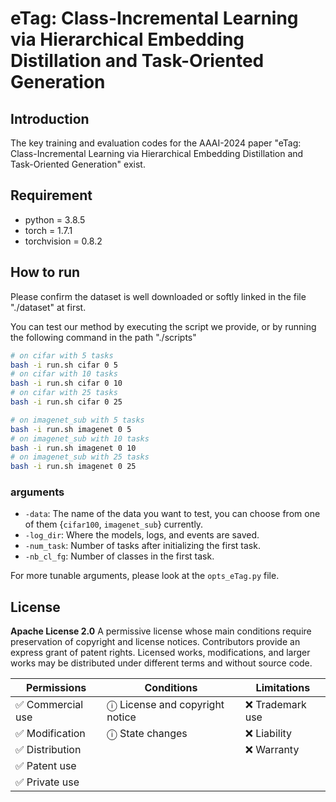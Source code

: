 # eTag: Class-Incremental Learning via Hierarchical Embedding Distillation and Task-Oriented Generation

## Introduction

The key training and evaluation codes for the AAAI-2024 paper "eTag: Class-Incremental Learning via Hierarchical Embedding Distillation and Task-Oriented Generation" exist.

## Requirement

- python = 3.8.5
- torch = 1.7.1
- torchvision = 0.8.2

## How to run

Please confirm the dataset is well downloaded or softly linked in the file "./dataset" at first.

You can test our method by executing the script we provide, or by running the following command in the path "./scripts"

```sh
# on cifar with 5 tasks
bash -i run.sh cifar 0 5
# on cifar with 10 tasks
bash -i run.sh cifar 0 10
# on cifar with 25 tasks
bash -i run.sh cifar 0 25
```

```sh
# on imagenet_sub with 5 tasks
bash -i run.sh imagenet 0 5
# on imagenet_sub with 10 tasks
bash -i run.sh imagenet 0 10
# on imagenet_sub with 25 tasks
bash -i run.sh imagenet 0 25
```

### arguments

- `-data`: The name of the data you want to test, you can choose from one of them {`cifar100`, `imagenet_sub`} currently.
- `-log_dir`: Where the models, logs, and events are saved.
- `-num_task`: Number of tasks after initializing the first task.
- `-nb_cl_fg`: Number of classes in the first task.

For more tunable arguments, please look at the `opts_eTag.py` file.

## License

**Apache License 2.0**
A permissive license whose main conditions require preservation of copyright and license notices. Contributors provide an express grant of patent rights. Licensed works, modifications, and larger works may be distributed under different terms and without source code.

| Permissions         | Conditions                      | Limitations      |
| ------------------- | ------------------------------- | ---------------- |
| :white_check_mark: Commercial use | ⓘ License and copyright notice | :x: Trademark use |
| :white_check_mark: Modification   | ⓘ State changes                | :x: Liability     |
| :white_check_mark: Distribution   |                                 | :x: Warranty     |
| :white_check_mark: Patent use     |                                 |                  |
| :white_check_mark: Private use    |                                 |                  |
